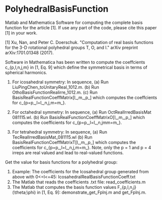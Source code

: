 # PolyhedralBasisFunction
Matlab and Mathematica Software for computing the complete basis function for the article [1]. If use any part of the code, please cite this paper [1] in your work.

[1] Xu, Nan, and Peter C. Doerschuk. "Computation of real basis functions for the 3-D rotational polyhedral groups T, O, and I." arXiv preprint arXiv:1701.01348 (2017).

Software in Mathematica has been written to compute the coeffcients c_{p,l,n,j,m} in [1, Eq. 9] which define the symmetrical basis in terms of spherical harmonics.
1. For icosahedral symmetry: In sequence,
 (a) Run LiuPingChen_toUnitaryReal_1012.m.
 (b) Run OthoBasisFunctionRealirre_1012.m.
 (c) Run BasisRealFunctionCoeffMatrix[l_,m_,p_] which computes the coeffcients for c_{p=p_,l=l_,n,j,m=m_}.

2. For octahedral symmetry: In sequence,
 (a) Run OctRealIrredBasisMat 081115.wl.
 (b) Run BasisRealFunctionCoeffMatrixO[l_,m_,p_] which computes the coefficients for c_{p=p_,l=l_,n,jmm=m_}.

3. For tetrahedral symmetry: In sequence,
 (a) Run TecRealIrredBasisMat_081115.wl
 (b) Run BasisRealFunctionCoeffMatrixT[l_,m_,p_] which computes the coefficients for c_{p=p_,l=l_,n,j,m=m_}. 
Note, only the p = 1 and p = 4 irreps are real valued and lead to real-valued functions.
 
Get the value for basis functions for a polyhedral group:
1. Example: The coefficients for the Icosahedral group generated from above with 0<=l<=45: IcosahedralRealBasisFunctionCoeff.txt
2. The Matlab that reads the coefficients .txt file: read_coefficients.m
3. The Matlab that computes the basis function values F_{p,l,n,j}(\theta;\phi) in [1, Eq. 9]: demonstrate_get_Fplnj.m and get_Fplnj.m. 
